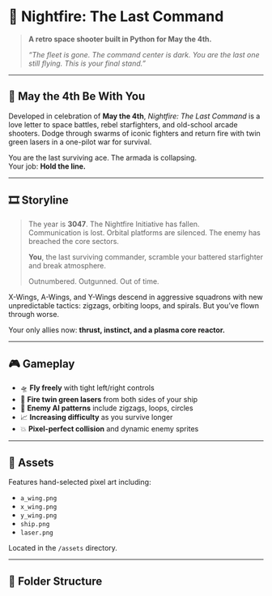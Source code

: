 # 🌌 Nightfire: The Last Command

> **A retro space shooter built in Python for May the 4th.**
>  
> *“The fleet is gone. The command center is dark. You are the last one still flying. This is your final stand.”*

---

## 📅 May the 4th Be With You

Developed in celebration of **May the 4th**, *Nightfire: The Last Command* is a love letter to space battles, rebel starfighters, and old-school arcade shooters. Dodge through swarms of iconic fighters and return fire with twin green lasers in a one-pilot war for survival.

You are the last surviving ace. The armada is collapsing.  
Your job: **Hold the line.**

---

## 🎞️ Storyline

> The year is **3047**. The Nightfire Initiative has fallen.  
> Communication is lost. Orbital platforms are silenced. The enemy has breached the core sectors.  
>  
> **You**, the last surviving commander, scramble your battered starfighter and break atmosphere.  
>  
> Outnumbered. Outgunned. Out of time.

X-Wings, A-Wings, and Y-Wings descend in aggressive squadrons with new unpredictable tactics: zigzags, orbiting loops, and spirals. But you’ve flown through worse.

Your only allies now: **thrust, instinct, and a plasma core reactor.**

---

## 🎮 Gameplay

- 🛸 **Fly freely** with tight left/right controls
- 🔫 **Fire twin green lasers** from both sides of your ship
- 🧠 **Enemy AI patterns** include zigzags, loops, circles
- 📈 **Increasing difficulty** as you survive longer
- 💥 **Pixel-perfect collision** and dynamic enemy sprites

---

## 🎨 Assets

Features hand-selected pixel art including:

- `a_wing.png`
- `x_wing.png`
- `y_wing.png`
- `ship.png`
- `laser.png`

Located in the `/assets` directory.

---

## 📁 Folder Structure


